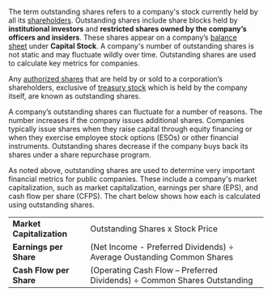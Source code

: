The term outstanding shares refers to a company's stock currently held by all its [shareholders](https://www.investopedia.com/terms/s/shareholder.asp). Outstanding shares include share blocks held by **institutional investors** and **restricted shares owned by the company’s officers and insiders**. These shares appear on a company’s [balance sheet](https://www.investopedia.com/terms/b/balancesheet.asp) under **Capital Stock**. A company's number of outstanding shares is not static and may fluctuate wildly over time. Outstanding shares are used to calculate key metrics for companies.

Any [authorized shares](https://www.investopedia.com/terms/a/authorizedstock.asp) that are held by or sold to a corporation’s shareholders, exclusive of [treasury stock](https://www.investopedia.com/terms/t/treasurystock.asp) which is held by the company itself, are known as outstanding shares.

A company’s outstanding shares can fluctuate for a number of reasons. The number increases if the company issues additional shares. Companies typically issue shares when they raise capital through equity financing or when they exercise employee stock options (ESOs) or other financial instruments. Outstanding shares decrease if the company buys back its shares under a share repurchase program.

As noted above, outstanding shares are used to determine very important financial metrics for public companies. These include a company's market capitalization, such as market capitalization, earnings per share (EPS), and cash flow per share (CFPS). The chart below shows how each is calculated using outstanding shares.

|   |   |
|---|---|
|**Market Capitalization**|Outstanding Shares x Stock Price|
|**Earnings per Share**|(Net Income - Preferred Dividends) ÷ Average Oustanding Common Shares|
|**Cash Flow per Share**|(Operating Cash Flow – Preferred Dividends) ÷ Common Shares Outstanding|
